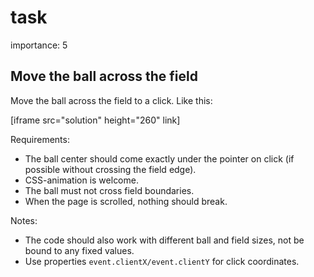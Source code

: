 # task

importance: 5

## Move the ball across the field

Move the ball across the field to a click. Like this:

\[iframe src="solution" height="260" link\]

Requirements:

* The ball center should come exactly under the pointer on click \(if possible without crossing the field edge\).
* CSS-animation is welcome.
* The ball must not cross field boundaries.
* When the page is scrolled, nothing should break.

Notes:

* The code should also work with different ball and field sizes, not be bound to any fixed values.
* Use properties `event.clientX/event.clientY` for click coordinates.

